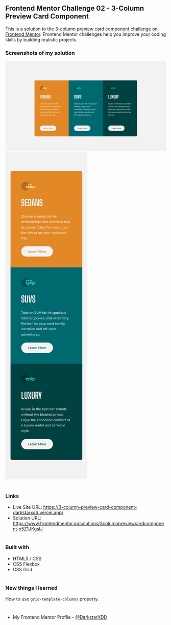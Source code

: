 ## Frontend Mentor Challenge 02 - 3-Column Preview Card Component

This is a solution to the [3-column preview card component challenge on Frontend Mentor](https://www.frontendmentor.io/challenges/3column-preview-card-component-pH92eAR2-). Frontend Mentor challenges help you improve your coding skills by building realistic projects.


### Screenshots of my solution
![](./solution_screenshots/screenshot_desktop_v12.png)
![](./solution_screenshots/screenshot_mobile_v7.png)
#


### Links
- Live Site URL: https://3-column-preview-card-component-darkstarxdd.vercel.app/
- Solution URL: https://www.frontendmentor.io/solutions/3columnpreviewcardcomponent-x5Z1JKgslJ
#


### Built with
- HTML5 / CSS
- CSS Flexbox
- CSS Grid
#


### New things I learned
How to use `grid-template-columns` property.
#


- My Frontend Mentor Profile - [@DarkstarXDD](https://www.frontendmentor.io/profile/DarkstarXDD)
